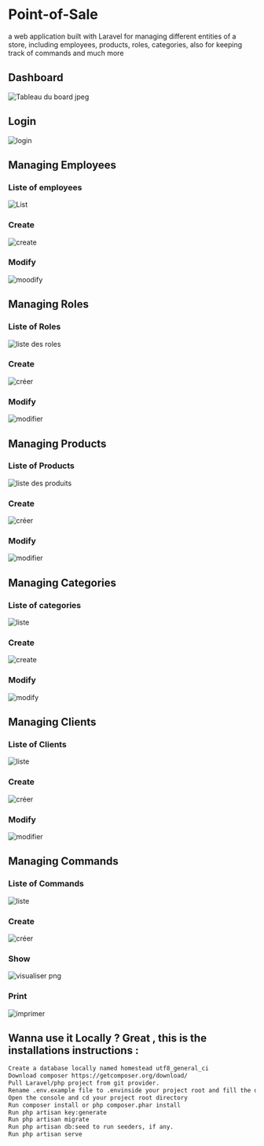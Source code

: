 # Point-of-Sale
a web application built with Laravel for managing different entities of a store, including employees, products, roles, categories, also for keeping track of commands and much more


## Dashboard

![Tableau du board jpeg](https://user-images.githubusercontent.com/80859231/162628223-324e8d82-dfb9-4016-a06a-04b1416df69c.jpg)






## Login
![login](https://user-images.githubusercontent.com/80859231/162627443-5cfe8ef5-93c0-400d-8191-3812c6eea579.jpg)

## Managing Employees

### Liste of employees
![List](https://user-images.githubusercontent.com/80859231/162627556-8515a96e-92be-4132-96d7-3350d94e35d2.jpg)


### Create
![create](https://user-images.githubusercontent.com/80859231/162627510-40f2ac6d-73bf-4f49-82a5-cf797c2351c2.jpg)

### Modify
![moodify](https://user-images.githubusercontent.com/80859231/162627613-f184fc1d-1e05-4b7a-9dec-d553264c2bb2.jpg)

## Managing Roles
### Liste of Roles
![liste des roles](https://user-images.githubusercontent.com/80859231/162628027-de9eef23-1a6b-445e-b83d-e59e76478d74.jpg)
 
### Create 
![créer](https://user-images.githubusercontent.com/80859231/162628046-75ef440d-9161-4e00-945e-e478ee24671f.jpg)

### Modify
![modifier](https://user-images.githubusercontent.com/80859231/162628060-d04d8564-05d2-4ff5-aa7f-e60352f8e31f.jpg)




## Managing Products
### Liste of Products
![liste des produits](https://user-images.githubusercontent.com/80859231/162628075-ec033faa-4511-42b7-a69c-c5f1235863ef.jpg)


### Create 
![créer](https://user-images.githubusercontent.com/80859231/162628092-abf8e3b2-35d4-4b13-a576-f1e4c8cceeb4.jpg)

### Modify
![modifier](https://user-images.githubusercontent.com/80859231/162628104-4aeddc79-1398-4346-ae0f-6dea16150c02.jpg)


## Managing Categories
### Liste of categories

![liste](https://user-images.githubusercontent.com/80859231/162627748-213ad8f4-f67e-432f-a786-56a3acd4bb83.jpg)
### Create 
![create](https://user-images.githubusercontent.com/80859231/162627776-92a515d5-4463-4cbb-ba6d-194b640f97f6.jpg)
### Modify
![modify](https://user-images.githubusercontent.com/80859231/162627822-94fdfbc2-13d8-45df-8e06-87211472cd07.jpg)


## Managing Clients
### Liste of Clients
![liste](https://user-images.githubusercontent.com/80859231/162628139-70db74cf-e9c8-43af-89aa-20add6e96e9a.jpg)


### Create 
![créer](https://user-images.githubusercontent.com/80859231/162628152-cbb1dca5-4cce-4c18-b5bc-8c025d5eac6e.jpg)


### Modify
![modifier](https://user-images.githubusercontent.com/80859231/162628156-20cb627e-ac52-40d1-bccf-fecac175f75a.jpg)







## Managing Commands
### Liste of Commands
![liste](https://user-images.githubusercontent.com/80859231/162628230-1e90806f-1aea-427b-963b-b42b52774201.jpg)



### Create 
![créer](https://user-images.githubusercontent.com/80859231/162628240-ff2aae52-e85f-496e-a272-617508836292.jpg)


### Show
![visualiser png](https://user-images.githubusercontent.com/80859231/162628258-f32ef31a-9bbf-481c-83d3-cd093aed3a7e.jpg)


### Print
![imprimer](https://user-images.githubusercontent.com/80859231/162628269-73036b0e-a5b9-4610-a24e-35606caa317d.png)

## Wanna use it Locally ? Great , this is the installations instructions :
``` bash
Create a database locally named homestead utf8_general_ci
Download composer https://getcomposer.org/download/
Pull Laravel/php project from git provider.
Rename .env.example file to .envinside your project root and fill the database information. (windows wont let you do it, so you have to open your console cd your project root directory and run mv .env.example .env )
Open the console and cd your project root directory
Run composer install or php composer.phar install
Run php artisan key:generate
Run php artisan migrate
Run php artisan db:seed to run seeders, if any.
Run php artisan serve
```

